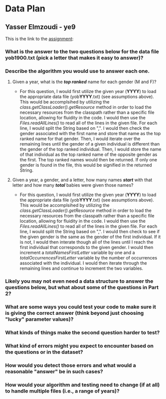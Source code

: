 # Data Plan
## Yasser Elmzoudi - ye9

This is the link to the [assignment](http://www.cs.duke.edu/courses/compsci307/current/assign/01_data/):


### What is the answer to the two questions below for the data file yob1900.txt (pick a letter that makes it easy to answer)? 

### Describe the algorithm you would use to answer each one.
1. Given a year, what is the ***top ranked*** name for each gender (M and F)?
    - For this question, I would first utilize the given year (**YYYY**)  to load the appropriate data file (yob**YYYY**.txt) (see assumptions above). This would be accomplsihed by utilizing the *class.getClassLoader().getResource* method in order to load the necessary resources from the classpath rather than a specific file location, allowing for fluidity in the code. I would then use the *Files.readAllLines()* to read all of the lines in the given file. For each line, I would split the String based on ",". I would then check the gender associated with the first name and store that name as the top ranked name for that gender. Then, I would iterate over the remaining lines until the gender of a given individual is different than the gender of the top ranked individual. Then, I would store the name of that individual as the top ranked name of the opposite gender as the first. The top ranked names would then be returned. If only one gender is found in the file, this would be signified in the returned String.

1. Given a year, a gender, and a letter, how many names ***start*** with that letter and how many ***total*** babies were given those names?
    - For this question, I would first utilize the given year (**YYYY**)  to load the appropriate data file (yob**YYYY**.txt) (see assumptions above). This would be accomplsihed by utilizing the *class.getClassLoader().getResource* method in order to load the necessary resources from the classpath rather than a specific file location, allowing for fluidity in the code. I would then use the *Files.readAllLines()* to read all of the lines in the given file. For each line, I would split the String based on ",". I would then check to see if the given gender is the same as the gender of the first individual. If it is not, I would then interate though all of the lines until I reach the first individual that corresponds to the given gender. I would then increment a *totalNamesFirstLetter* variable by one and a *totalOccurrencesFirstLetter* variable by the number of occurrences associated with the individual. I would then iterate through the remaining lines and continue to increment the two variables.

### Likely you may not even need a data structure to answer the questions below, but what about some of the questions in Part 2?


### What are some ways you could test your code to make sure it is giving the correct answer (think beyond just choosing "lucky" parameter values)?



### What kinds of things make the second question harder to test?

### What kind of errors might you expect to encounter based on the questions or in the dataset?

### How would you detect those errors and what would a reasonable "answer" be in such cases?

### How would your algorithm and testing need to change (if at all) to handle multiple files (i.e., a range of years)?

